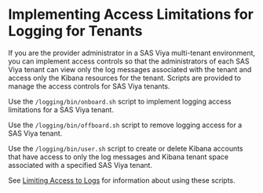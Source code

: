 # Implementing Access Limitations for Logging for Tenants

If you are the provider administrator in a SAS Viya multi-tenant 
environment, you 
can implement access controls so that the administrators of each 
SAS Viya tenant can view only the log messages associated with the 
tenant and 
access only the Kibana resources for the tenant. Scripts are provided 
to manage the access controls for SAS Viya tenants.

Use the `/logging/bin/onboard.sh` script to implement logging access limitations 
for a SAS Viya tenant.

Use the `/logging/bin/offboard.sh` script to remove logging access 
for a SAS Viya tenant.

Use the `/logging/bin/user.sh` script to create or delete Kibana accounts 
that have access to only the log messages and Kibana tenant space 
associated with a specified SAS Viya tenant.

See [Limiting Access to Logs](Limiting_Access_to_Logs.md) for information 
about using these scripts.

